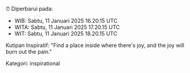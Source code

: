 ⏰ Diperbarui pada:
- WIB: Sabtu, 11 Januari 2025 16.20.15 UTC
- WITA: Sabtu, 11 Januari 2025 17.20.15 UTC
- WIT: Sabtu, 11 Januari 2025 18.20.15 UTC

Kutipan Inspiratif:
"Find a place inside where there's joy, and the joy will burn out the pain."


Kategori: inspirational

